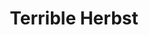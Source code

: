 ---
title: "Terrible Herbst"
url: /las-vegas/terrible-herbst-west-sahara-avenue/
shop: convenience
---